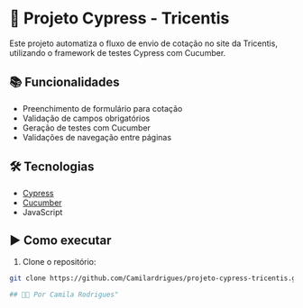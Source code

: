 # 🚗 Projeto Cypress - Tricentis

Este projeto automatiza o fluxo de envio de cotação no site da Tricentis, utilizando o framework de testes Cypress com Cucumber.

## 📚 Funcionalidades

- Preenchimento de formulário para cotação
- Validação de campos obrigatórios
- Geração de testes com Cucumber
- Validações de navegação entre páginas

## 🛠️ Tecnologias

- [Cypress](https://www.cypress.io/)
- [Cucumber](https://github.com/badeball/cypress-cucumber-preprocessor)
- JavaScript

## ▶️ Como executar

1. Clone o repositório:
```bash
git clone https://github.com/Camilardrigues/projeto-cypress-tricentis.git

## 👩‍💻 Por Camila Rodrigues" 
